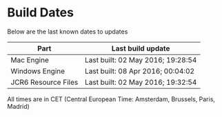 # Build Dates

Below are the last known dates to updates

Part | Last build update
-----|-----
Mac Engine | Last built: 02 May 2016; 19:28:54
Windows Engine | Last built: 08 Apr 2016; 00:04:02
JCR6 Resource Files | Last built: 02 May 2016; 19:32:54
All times are in CET (Central European Time: Amsterdam, Brussels, Paris, Madrid)



